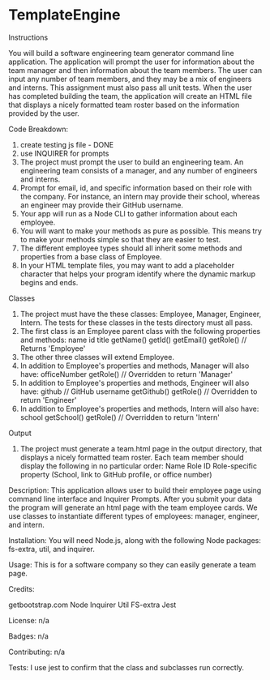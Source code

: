 # TemplateEngine

Instructions

You will build a software engineering team generator command line application. The application will prompt the user for information about the team manager and then information about the team members. The user can input any number of team members, and they may be a mix of engineers and interns. This assignment must also pass all unit tests. When the user has completed building the team, the application will create an HTML file that displays a nicely formatted team roster based on the information provided by the user.

Code Breakdown:

1. create testing js file - DONE
2. use INQUIRER for prompts
3. The project must prompt the user to build an engineering team. An engineering
   team consists of a manager, and any number of engineers and interns.
4. Prompt for email, id, and specific information based on their role with the company. For instance, an intern may provide their school, whereas an engineer may provide their GitHub username.
5. Your app will run as a Node CLI to gather information about each employee.
6. You will want to make your methods as pure as possible. This means try to make your methods simple so that they are easier to test.
7. The different employee types should all inherit some methods and properties from a base class of Employee.
8. In your HTML template files, you may want to add a placeholder character that helps your program identify where the dynamic markup begins and ends.

Classes

1. The project must have the these classes: Employee, Manager, Engineer,
   Intern. The tests for these classes in the tests directory must all pass.
2. The first class is an Employee parent class with the following properties and
   methods:
   name
   id
   title
   getName()
   getId()
   getEmail()
   getRole() // Returns 'Employee'
3. The other three classes will extend Employee.
4. In addition to Employee's properties and methods, Manager will also have:
   officeNumber
   getRole() // Overridden to return 'Manager'
5. In addition to Employee's properties and methods, Engineer will also have:
   github // GitHub username
   getGithub()
   getRole() // Overridden to return 'Engineer'
6. In addition to Employee's properties and methods, Intern will also have:
   school
   getSchool()
   getRole() // Overridden to return 'Intern'

Output

1. The project must generate a team.html page in the output directory, that displays a nicely formatted team roster. Each team member should display the following in no particular order:
   Name
   Role
   ID
   Role-specific property (School, link to GitHub profile, or office number)

Description: This application allows user to build their employee page using command line interface and Inquirer Prompts. After you submit your data the program will generate an html page with the team employee cards. We use classes to instantiate different types of employees: manager, engineer, and intern.

Installation: You will need Node.js, along with the following Node packages: fs-extra, util, and inquirer.

Usage: This is for a software company so they can easily generate a team page.

Credits:

getbootstrap.com
Node
Inquirer
Util
FS-extra
Jest

License: n/a

Badges: n/a

Contributing: n/a

Tests: I use jest to confirm that the class and subclasses run correctly.
